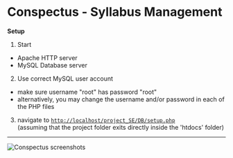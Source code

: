 # Conspectus - Syllabus Management


**Setup**

1. Start
  * Apache HTTP server
  * MySQL Database server
2. Use correct MySQL user account
  * make sure username "root" has password "root"
  * alternatively, you may change the username and/or password in each of the PHP files
3. navigate to [`http://localhost/project_SE/DB/setup.php`](http://localhost/project_SE/DB/setup.php)<br>(assuming that the project folder exits directly inside the 'htdocs' folder)

___

![Conspectus screenshots](https://raw.githubusercontent.com/user501254/project_SE/master/doc/output_Gbjb76.gif)
